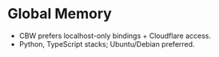 # Global Memory
- CBW prefers localhost-only bindings + Cloudflare access.
- Python, TypeScript stacks; Ubuntu/Debian preferred.
